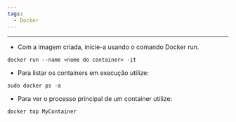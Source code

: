 ```yaml
---
tags:
  - Docker
---
```



---

- Com a imagem criada, inicie-a usando o comando Docker run.

```
docker run --name <nome do container> -it
```

- Para listar os containers em execução utilize:

```
sudo docker ps -a
```

- Para ver o processo principal de um container utilize:

```
docker top MyContainer
```
